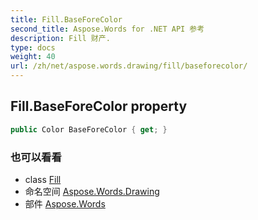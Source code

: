 ```yaml
---
title: Fill.BaseForeColor
second_title: Aspose.Words for .NET API 参考
description: Fill 财产. 
type: docs
weight: 40
url: /zh/net/aspose.words.drawing/fill/baseforecolor/
---
```

## Fill.BaseForeColor property

```csharp
public Color BaseForeColor { get; }
```

### 也可以看看

* class [Fill](../)
* 命名空间 [Aspose.Words.Drawing](../../fill/)
* 部件 [Aspose.Words](../../../)


